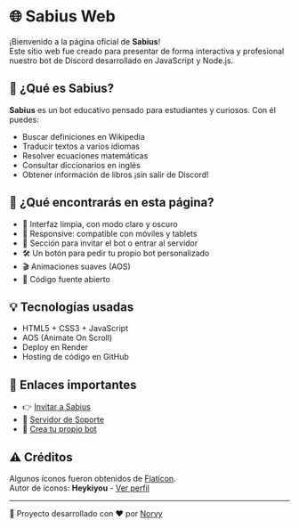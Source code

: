 # 🌐 Sabius Web

¡Bienvenido a la página oficial de **Sabius**!  
Este sitio web fue creado para presentar de forma interactiva y profesional nuestro bot de Discord desarrollado en JavaScript y Node.js.

## 🤖 ¿Qué es Sabius?

**Sabius** es un bot educativo pensado para estudiantes y curiosos. Con él puedes:

- Buscar definiciones en Wikipedia
- Traducir textos a varios idiomas
- Resolver ecuaciones matemáticas
- Consultar diccionarios en inglés
- Obtener información de libros
  ¡sin salir de Discord!

## 🧩 ¿Qué encontrarás en esta página?

- 🎨 Interfaz limpia, con modo claro y oscuro
- 📱 Responsive: compatible con móviles y tablets
- 🚀 Sección para invitar el bot o entrar al servidor
- 🛠️ Un botón para pedir tu propio bot personalizado
- 🎬 Animaciones suaves (AOS)
- 📄 Código fuente abierto

## 💡 Tecnologías usadas

- HTML5 + CSS3 + JavaScript
- AOS (Animate On Scroll)
- Deploy en Render
- Hosting de código en GitHub

## 📎 Enlaces importantes

- 👉 [Invitar a Sabius](https://discord.com/oauth2/authorize?client_id=1386461732418879528&permissions=2147863616&integration_type=0&scope=bot)
- 💬 [Servidor de Soporte](https://discord.gg/SQkGc6fv53)
- 🤝 [Crea tu propio bot](https://www.instagram.com/elnorvy/)

## ⚠️ Créditos

Algunos íconos fueron obtenidos de [Flaticon](https://www.flaticon.es/).  
Autor de íconos: **Heykiyou** - [Ver perfil](https://www.flaticon.es/autores/heykiyou)

---

📌 Proyecto desarrollado con ❤️ por [Norvy](https://github.com/Norvyz)
